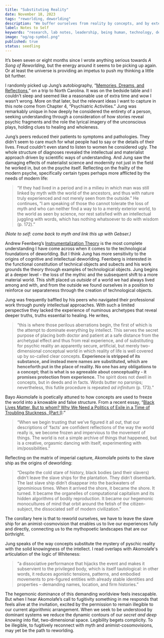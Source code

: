 ```yaml
---
title: "Substituting Reality"
date: November 18, 2023
tags: "reworlding, deworlding"
description: "We buffer ourselves from reality by concepts, and by extending concepts through technology for controlling reality."
label: Notes to Self
keywords: "research, lab notes, leadership, being human, technology, design, cosmology, worlding"
image: "og/og-symbol.png"
published: true
status: seedling
---
```


It’s been seven or eight months since I wrote anything serious towards _A Song of Reworlding_, but the energy around it seems to be picking up again. Or at least the universe is providing an impetus to push my thinking a little bit further.

I randomly picked up Jung’s autobiography, “[Memories, Dreams, and Reflections](https://archive.org/details/MemoriesDreamsReflectionsCarlJung_201608),” on a trip to North Carolina. It was on the bedside table and I couldn’t sleep and seemed like a reasonable use of extra time and wow I wasn’t wrong. More on that later, but the relevant ideas I want to capture in this note come from Chapter 4, “Psychiatric Activities.” Jung was remarkably unique in how deeply he considered the entirety of a person, seeking understanding through a consideration of how stories reveal psychic fragments and the role the lyrical imagery of the unconscious plays, holding clues to healing and wholeness.

Jung’s peers reduced their patients to symptoms and pathologies. They didn’t seem to care much for what people had to say or the details of their lives. Freud couldn’t even stand to listen to women he considered ugly. The whole structure of diagnoses revealed the intellectual and materialist approach driven by scientific ways of understanding. And Jung saw the damaging effects of materialist science and modernity not just in the field he worked in, but on the psyche itself. Reflecting on the frailty of the modern psyche, specifically certain types perhaps more afflicted by the needs of modern life:

> “If they had lived in a period and in a milieu in which man was still linked by myth with the world of the ancestors, and thus with nature truly experienced and not merely seen from the outside.” He continues, “I am speaking of those tho cannot tolerate the loss of myth and who can neither find a way to to a merely exterior world, to the world as seen by science, nor rest satisfied with an intellectual juggling with words, which has nothing whatsoever to do with wisdom (p. 172).”

_(Note to self: come back to myth and link this up with Gebser.)_

Andrew Feenberg’s [Instrumentalization Theory](https://www.sfu.ca/~andrewf/books/critbio.pdf) is the most complete understanding I have come across when it comes to the technological foundations of deworlding. But I think Jung has more sensitivity to the origins of cognitive and intellectual deworlding. Feenberg is interested in the functional constitution of technical objects and subects and his work grounds the theory through examples of technological objects. Jung begins at a deeper level - the loss of the mythic and the subsequent shift to a more material world. This shift placed us _outside_ of a world we had always lived among and with, and from the outside we found ourselves in a position to reinforce our separateness through the creation of technological objects.  

Jung was frequently baffled by his peers who navigated their professional work through purely intellectual approaches. With such a limited perspective they lacked the experience of numinous archetypes that reveal deeper truths, truths essential to healing. He writes,

> “this is where those perilous aberrations begin, the first of which is the attempt to dominate everything by intellect. This serves the secret purpose of placing both doctor and patient at a safe distance from the archetypal effect and thus from real experience, and of substituting for psychic reality an apparently secure, artificial, but merely two-dimensional conceptual world in which reality of life is well covered up by so-called clear concepts. **Experience is stripped of its substance, and instead mere names are substituted, which are henceforth put in the place of reality. No one has any obligations to a concept; that is what is so agreeable about conceptuality - it promises protection from experience.** The spirit does not dwell in concepts, but in deeds and in facts. Words butter no parsnips; nevertheless, this futile procedure is repeated _ad infinitum_ (p. 173).”

Bayo Akomolafe is poetically attuned to how concepts are used to freeze the world into a knowable and false structure. From a recent essay, “[Black Lives Matter, But to whom? Why We Need a Politics of Exile in a Time of Troubling Stuckness, (Part I)](https://www.democracyandbelongingforum.org/forum-blog/black-lives-matter-but-to-whom-part-1):”

>“When we begin trusting that we’ve figured it all out, that our descriptions of ‘facts’ are confident reflections of the way the world really is, we become frozen and impervious to the movement of things. The world is not a simple archive of things that happened, but is a creative, orgasmic dancing with itself, experimenting with im/possibilities.”

Reflecting on the matrix of imperial capture, Akomolafe points to the slave ship as the origins of deworlding:

> “Despite the cold stare of history, black bodies (and their slavers) didn’t leave the slave ships for the plantation. They didn’t disembark. The last slave ship didn’t disappear into the backwaters of ignominious times. When it arrived the shore, it became the shore. It turned. It became the organelles of computational capitalism and its hidden algorithms of bodily reproduction. It became our hegemonic monocultures of mind that orbit around the fetish of the citizen-subject, the dissociated self of modern civilization.”

The corollary here is that to reworld ourselves, we have to leave the slave ship for an animist-cosmovision that enables us to live our experiences fully and directly, connecting us to the mythopoetic landscapes that are our birthright.

Jung speaks of the way concepts substitute the mystery of pyschic reality with the solid knowingness of the intellect. I read overlaps with Akomolafe's articulation of the logic of Whiteness:

> “a dissociative performance that hijacks the event and makes it subservient to the privileged body, which is itself tautological: in other words, it reduces agonistic tensions, patterns, and embodied movements to pre-figured entities with already stable identities and properties – demanding names, location, and firm histories.”

The hegemonic dominance of this demanding worldview feels inescapable. But when I hear Akomolafe’s call to fugitivity something in me responds that feels alive at the invitation, excited by the permission to remain illegible to our current algorithmic arrangement. When we seek to be understood by dominant systems we reduce the dynamic contours of our _secret and deep knowing_ into  flat, two-dimensional space. Legibility begets complicity. To be illegible, to fugitively reconnect with myth and animist-cosomovisions, may yet be the path to reworlding.
